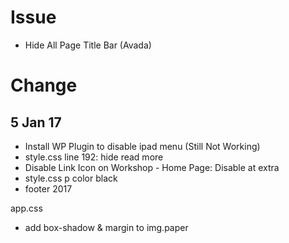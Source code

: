 # Issue

- Hide All Page Title Bar (Avada)


# Change

## 5 Jan 17

- Install WP Plugin to disable ipad menu (Still Not Working)
- style.css line 192: hide read more
- Disable Link Icon on Workshop - Home Page: Disable at extra
- style.css p color black
- footer 2017

app.css

- add box-shadow & margin to img.paper